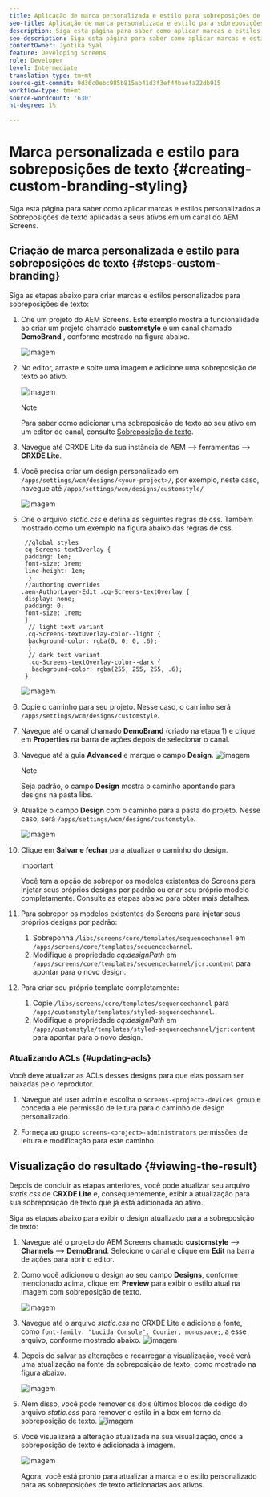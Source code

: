 ```yaml
---
title: Aplicação de marca personalizada e estilo para sobreposições de texto
seo-title: Aplicação de marca personalizada e estilo para sobreposições de texto
description: Siga esta página para saber como aplicar marcas e estilos personalizados a sobreposições de texto.
seo-description: Siga esta página para saber como aplicar marcas e estilos personalizados a sobreposições de texto.
contentOwner: Jyotika Syal
feature: Developing Screens
role: Developer
level: Intermediate
translation-type: tm+mt
source-git-commit: 9d36c0ebc985b815ab41d3f3ef44baefa22db915
workflow-type: tm+mt
source-wordcount: '630'
ht-degree: 1%

---
```



# Marca personalizada e estilo para sobreposições de texto {#creating-custom-branding-styling}

Siga esta página para saber como aplicar marcas e estilos personalizados a Sobreposições de texto aplicadas a seus ativos em um canal do AEM Screens.

## Criação de marca personalizada e estilo para sobreposições de texto {#steps-custom-branding}

Siga as etapas abaixo para criar marcas e estilos personalizados para sobreposições de texto:

1. Crie um projeto do AEM Screens. Este exemplo mostra a funcionalidade ao criar um projeto chamado **customstyle** e um canal chamado **DemoBrand** , conforme mostrado na figura abaixo.

   ![imagem](/help/user-guide/assets/custom-brand/custom-brand1.png)

1. No editor, arraste e solte uma imagem e adicione uma sobreposição de texto ao ativo.

   ![imagem](/help/user-guide/assets/custom-brand/custom-brand2.png)

   >[!NOTE]
   >Para saber como adicionar uma sobreposição de texto ao seu ativo em um editor de canal, consulte [Sobreposição de texto](/help/user-guide/text-overlay.md).

1. Navegue até CRXDE Lite da sua instância de AEM —> ferramentas —> **CRXDE Lite**.

1. Você precisa criar um design personalizado em `/apps/settings/wcm/designs/<your-project>/`, por exemplo, neste caso, navegue até `/apps/settings/wcm/designs/customstyle/`

   ![imagem](/help/user-guide/assets/custom-brand/custom-brand3.png)

1. Crie o arquivo *static.css* e defina as seguintes regras de css. Também mostrado como um exemplo na figura abaixo das regras de css.

   ```shell
    //global styles
    cq-Screens-textOverlay {
    padding: 1em;
    font-size: 3rem;
    line-height: 1em;
     }
    //authoring overrides
   .aem-AuthorLayer-Edit .cq-Screens-textOverlay {
    display: none;
    padding: 0;
    font-size: 1rem;
    }
     // light text variant
    .cq-Screens-textOverlay-color--light {
     background-color: rgba(0, 0, 0, .6);
     }
     // dark text variant
     .cq-Screens-textOverlay-color--dark {
      background-color: rgba(255, 255, 255, .6);
    }
   ```

   ![imagem](/help/user-guide/assets/custom-brand/custom-brand4.png)

1. Copie o caminho para seu projeto. Nesse caso, o caminho será `/apps/settings/wcm/designs/customstyle`.

1. Navegue até o canal chamado **DemoBrand** (criado na etapa 1) e clique em **Properties** na barra de ações depois de selecionar o canal.

1. Navegue até a guia **Advanced** e marque o campo **Design**.
   ![imagem](/help/user-guide/assets/custom-brand/custom-brand5.png)

   >[!NOTE]
   >Seja padrão, o campo **Design** mostra o caminho apontando para designs na pasta libs.

1. Atualize o campo **Design** com o caminho para a pasta do projeto. Nesse caso, será `/apps/settings/wcm/designs/customstyle`.

   ![imagem](/help/user-guide/assets/custom-brand/custom-brand6.png)

1. Clique em **Salvar e fechar** para atualizar o caminho do design.

   >[!IMPORTANT]
   >Você tem a opção de sobrepor os modelos existentes do Screens para injetar seus próprios designs por padrão ou criar seu próprio modelo completamente. Consulte as etapas abaixo para obter mais detalhes.

1. Para sobrepor os modelos existentes do Screens para injetar seus próprios designs por padrão:

   1. Sobreponha `/libs/screens/core/templates/sequencechannel` em `/apps/screens/core/templates/sequencechannel`.
   1. Modifique a propriedade *cq:designPath* em `/apps/screens/core/templates/sequencechannel/jcr:content` para apontar para o novo design.

1. Para criar seu próprio template completamente:
   1. Copie `/libs/screens/core/templates/sequencechannel` para `/apps/customstyle/templates/styled-sequencechannel`.
   1. Modifique a propriedade *cq:designPath* em `/apps/customstyle/templates/styled-sequencechannel/jcr:content` para apontar para o novo design.


### Atualizando ACLs {#updating-acls}

Você deve atualizar as ACLs desses designs para que elas possam ser baixadas pelo reprodutor.

1. Navegue até user admin e escolha o `screens-<project>-devices group` e conceda a ele permissão de leitura para o caminho de design personalizado.

1. Forneça ao grupo `screens-<project>-administrators` permissões de leitura e modificação para este caminho.

## Visualização do resultado {#viewing-the-result}

Depois de concluir as etapas anteriores, você pode atualizar seu arquivo *statis.css* de **CRXDE Lite** e, consequentemente, exibir a atualização para sua sobreposição de texto que já está adicionada ao ativo.

Siga as etapas abaixo para exibir o design atualizado para a sobreposição de texto:

1. Navegue até o projeto do AEM Screens chamado **customstyle** —> **Channels** —> **DemoBrand**. Selecione o canal e clique em **Edit** na barra de ações para abrir o editor.

1. Como você adicionou o design ao seu campo **Designs**, conforme mencionado acima, clique em **Preview** para exibir o estilo atual na imagem com sobreposição de texto.

   ![imagem](/help/user-guide/assets/custom-brand/custom-brand7.png)

1. Navegue até o arquivo *static.css* no CRXDE Lite e adicione a fonte, como `font-family: "Lucida Console", Courier, monospace;`, a esse arquivo, conforme mostrado abaixo.
   ![imagem](/help/user-guide/assets/custom-brand/custom-brand8.png)

1. Depois de salvar as alterações e recarregar a visualização, você verá uma atualização na fonte da sobreposição de texto, como mostrado na figura abaixo.

   ![imagem](/help/user-guide/assets/custom-brand/custom-brand9.png)

1. Além disso, você pode remover os dois últimos blocos de código do arquivo *static.css* para remover o estilo in a box em torno da sobreposição de texto.
   ![imagem](/help/user-guide/assets/custom-brand/custom-brand10.png)

1. Você visualizará a alteração atualizada na sua visualização, onde a sobreposição de texto é adicionada à imagem.

   ![imagem](/help/user-guide/assets/custom-brand/custom-brand11.png)

   Agora, você está pronto para atualizar a marca e o estilo personalizado para as sobreposições de texto adicionadas aos ativos.









